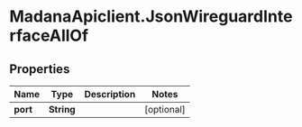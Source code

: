 # MadanaApiclient.JsonWireguardInterfaceAllOf

## Properties

Name | Type | Description | Notes
------------ | ------------- | ------------- | -------------
**port** | **String** |  | [optional] 



